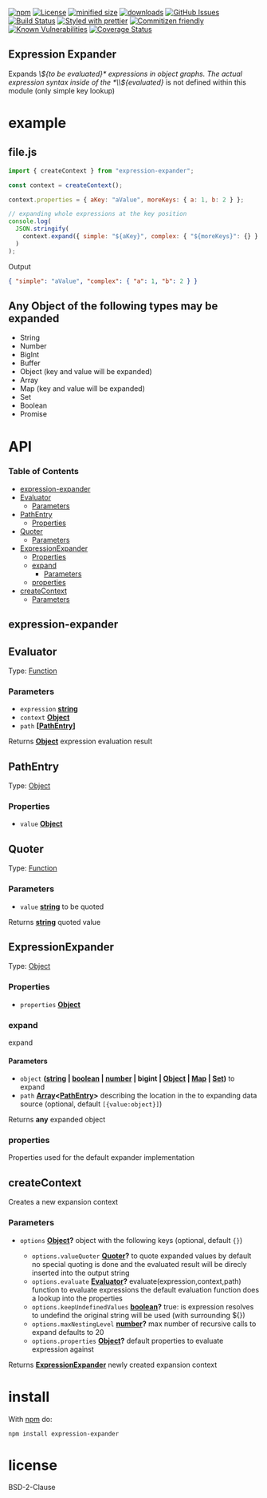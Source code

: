 [![npm](https://img.shields.io/npm/v/expression-expander.svg)](https://www.npmjs.com/package/expression-expander)
[![License](https://img.shields.io/badge/License-BSD%203--Clause-blue.svg)](https://opensource.org/licenses/BSD-3-Clause)
[![minified size](https://badgen.net/bundlephobia/min/expression-expander)](https://bundlephobia.com/result?p=expression-expander)
[![downloads](http://img.shields.io/npm/dm/expression-expander.svg?style=flat-square)](https://npmjs.org/package/expression-expander)
[![GitHub Issues](https://img.shields.io/github/issues/expression-expander/expression-expander.svg?style=flat-square)](https://github.com/expression-expander/expression-expander/issues)
[![Build Status](https://img.shields.io/endpoint.svg?url=https%3A%2F%2Factions-badge.atrox.dev%2Fexpression-expander%2Fexpression-expander%2Fbadge\&style=flat)](https://actions-badge.atrox.dev/expression-expander/expression-expander/goto)
[![Styled with prettier](https://img.shields.io/badge/styled_with-prettier-ff69b4.svg)](https://github.com/prettier/prettier)
[![Commitizen friendly](https://img.shields.io/badge/commitizen-friendly-brightgreen.svg)](http://commitizen.github.io/cz-cli/)
[![Known Vulnerabilities](https://snyk.io/test/github/expression-expander/expression-expander/badge.svg)](https://snyk.io/test/github/expression-expander/expression-expander)
[![Coverage Status](https://coveralls.io/repos/expression-expander/expression-expander/badge.svg)](https://coveralls.io/github/expression-expander/expression-expander)

## Expression Expander

Expands *\\${to be evaluated}* expressions in object graphs. The actual expression syntax inside of the *\\${evaluated}* is not defined within this module (only simple key lookup)

# example

## file.js

<!-- skip-example -->

```js
import { createContext } from "expression-expander";

const context = createContext();

context.properties = { aKey: "aValue", moreKeys: { a: 1, b: 2 } };

// expanding whole expressions at the key position
console.log(
  JSON.stringify(
    context.expand({ simple: "${aKey}", complex: { "${moreKeys}": {} } })
  )
);
```

Output

```json
{ "simple": "aValue", "complex": { "a": 1, "b": 2 } }
```

## Any Object of the following types may be expanded

*   String
*   Number
*   BigInt
*   Buffer
*   Object (key and value will be expanded)
*   Array
*   Map (key and value will be expanded)
*   Set
*   Boolean
*   Promise

# API

<!-- Generated by documentation.js. Update this documentation by updating the source code. -->

### Table of Contents

*   [expression-expander](#expression-expander)
*   [Evaluator](#evaluator)
    *   [Parameters](#parameters)
*   [PathEntry](#pathentry)
    *   [Properties](#properties)
*   [Quoter](#quoter)
    *   [Parameters](#parameters-1)
*   [ExpressionExpander](#expressionexpander)
    *   [Properties](#properties-1)
    *   [expand](#expand)
        *   [Parameters](#parameters-2)
    *   [properties](#properties-2)
*   [createContext](#createcontext)
    *   [Parameters](#parameters-3)

## expression-expander

## Evaluator

Type: [Function](https://developer.mozilla.org/docs/Web/JavaScript/Reference/Statements/function)

### Parameters

*   `expression` **[string](https://developer.mozilla.org/docs/Web/JavaScript/Reference/Global_Objects/String)** 
*   `context` **[Object](https://developer.mozilla.org/docs/Web/JavaScript/Reference/Global_Objects/Object)** 
*   `path` **\[[PathEntry](#pathentry)]** 

Returns **[Object](https://developer.mozilla.org/docs/Web/JavaScript/Reference/Global_Objects/Object)** expression evaluation result

## PathEntry

Type: [Object](https://developer.mozilla.org/docs/Web/JavaScript/Reference/Global_Objects/Object)

### Properties

*   `value` **[Object](https://developer.mozilla.org/docs/Web/JavaScript/Reference/Global_Objects/Object)** 

## Quoter

Type: [Function](https://developer.mozilla.org/docs/Web/JavaScript/Reference/Statements/function)

### Parameters

*   `value` **[string](https://developer.mozilla.org/docs/Web/JavaScript/Reference/Global_Objects/String)** to be quoted

Returns **[string](https://developer.mozilla.org/docs/Web/JavaScript/Reference/Global_Objects/String)** quoted value

## ExpressionExpander

Type: [Object](https://developer.mozilla.org/docs/Web/JavaScript/Reference/Global_Objects/Object)

### Properties

*   `properties` **[Object](https://developer.mozilla.org/docs/Web/JavaScript/Reference/Global_Objects/Object)** 

### expand

expand

#### Parameters

*   `object` **([string](https://developer.mozilla.org/docs/Web/JavaScript/Reference/Global_Objects/String) | [boolean](https://developer.mozilla.org/docs/Web/JavaScript/Reference/Global_Objects/Boolean) | [number](https://developer.mozilla.org/docs/Web/JavaScript/Reference/Global_Objects/Number) | bigint | [Object](https://developer.mozilla.org/docs/Web/JavaScript/Reference/Global_Objects/Object) | [Map](https://developer.mozilla.org/docs/Web/JavaScript/Reference/Global_Objects/Map) | [Set](https://developer.mozilla.org/docs/Web/JavaScript/Reference/Global_Objects/Set))** to expand
*   `path` **[Array](https://developer.mozilla.org/docs/Web/JavaScript/Reference/Global_Objects/Array)<[PathEntry](#pathentry)>** describing the location in the to expanding data source (optional, default `[{value:object}]`)

Returns **any** expanded object

### properties

Properties used for the default expander implementation

## createContext

Creates a new expansion context

### Parameters

*   `options` **[Object](https://developer.mozilla.org/docs/Web/JavaScript/Reference/Global_Objects/Object)?** object with the following keys (optional, default `{}`)

    *   `options.valueQuoter` **[Quoter](#quoter)?** to quote expanded values
        by default no special quoting is done and the evaluated result will be direcly
        inserted into the output string
    *   `options.evaluate` **[Evaluator](#evaluator)?** evaluate(expression,context,path) function to evaluate expressions
        the default evaluation function does a lookup into the properties
    *   `options.keepUndefinedValues` **[boolean](https://developer.mozilla.org/docs/Web/JavaScript/Reference/Global_Objects/Boolean)?** true: is expression resolves to undefind the original string will be used (with surrounding ${})
    *   `options.maxNestingLevel` **[number](https://developer.mozilla.org/docs/Web/JavaScript/Reference/Global_Objects/Number)?** max number of recursive calls to expand defaults to 20
    *   `options.properties` **[Object](https://developer.mozilla.org/docs/Web/JavaScript/Reference/Global_Objects/Object)?** default properties to evaluate expression against

Returns **[ExpressionExpander](#expressionexpander)** newly created expansion context

# install

With [npm](http://npmjs.org) do:

```shell
npm install expression-expander
```

# license

BSD-2-Clause
